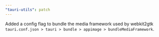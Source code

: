 ```yaml
---
"tauri-utils": patch
---
```


Added a config flag to bundle the media framework used by webkit2gtk `tauri.conf.json > tauri > bundle > appimage > bundleMediaFramework`.
